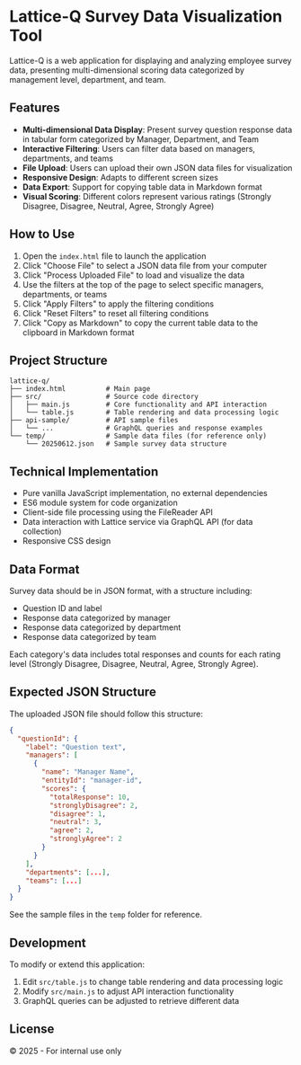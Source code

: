 # Lattice-Q Survey Data Visualization Tool

Lattice-Q is a web application for displaying and analyzing employee survey data, presenting multi-dimensional scoring data categorized by management level, department, and team.

## Features

- **Multi-dimensional Data Display**: Present survey question response data in tabular form categorized by Manager, Department, and Team
- **Interactive Filtering**: Users can filter data based on managers, departments, and teams
- **File Upload**: Users can upload their own JSON data files for visualization
- **Responsive Design**: Adapts to different screen sizes
- **Data Export**: Support for copying table data in Markdown format
- **Visual Scoring**: Different colors represent various ratings (Strongly Disagree, Disagree, Neutral, Agree, Strongly Agree)

## How to Use

1. Open the `index.html` file to launch the application
2. Click "Choose File" to select a JSON data file from your computer
3. Click "Process Uploaded File" to load and visualize the data
4. Use the filters at the top of the page to select specific managers, departments, or teams
5. Click "Apply Filters" to apply the filtering conditions
6. Click "Reset Filters" to reset all filtering conditions
7. Click "Copy as Markdown" to copy the current table data to the clipboard in Markdown format

## Project Structure

```
lattice-q/
├── index.html          # Main page
├── src/                # Source code directory
│   ├── main.js         # Core functionality and API interaction
│   └── table.js        # Table rendering and data processing logic
├── api-sample/         # API sample files
│   └── ...             # GraphQL queries and response examples
└── temp/               # Sample data files (for reference only)
    └── 20250612.json   # Sample survey data structure
```

## Technical Implementation

- Pure vanilla JavaScript implementation, no external dependencies
- ES6 module system for code organization
- Client-side file processing using the FileReader API
- Data interaction with Lattice service via GraphQL API (for data collection)
- Responsive CSS design

## Data Format

Survey data should be in JSON format, with a structure including:
- Question ID and label
- Response data categorized by manager
- Response data categorized by department
- Response data categorized by team

Each category's data includes total responses and counts for each rating level (Strongly Disagree, Disagree, Neutral, Agree, Strongly Agree).

## Expected JSON Structure

The uploaded JSON file should follow this structure:

```json
{
  "questionId": {
    "label": "Question text",
    "managers": [
      {
        "name": "Manager Name",
        "entityId": "manager-id",
        "scores": {
          "totalResponse": 10,
          "stronglyDisagree": 2,
          "disagree": 1,
          "neutral": 3,
          "agree": 2,
          "stronglyAgree": 2
        }
      }
    ],
    "departments": [...],
    "teams": [...]
  }
}
```

See the sample files in the `temp` folder for reference.

## Development

To modify or extend this application:

1. Edit `src/table.js` to change table rendering and data processing logic
2. Modify `src/main.js` to adjust API interaction functionality
3. GraphQL queries can be adjusted to retrieve different data

## License

© 2025 - For internal use only

